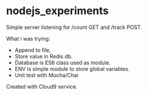 # nodejs_experiments

Simple server listening for /count GET and /track POST. 


What i was trying:
 - Append to file, 
 - Store value in Redis db. 
 - Database is ES6 class used as module. 
 - ENV is simple module to store global variables. 
 - Unit test with Mocha/Chai


Created with Cloud9 service.